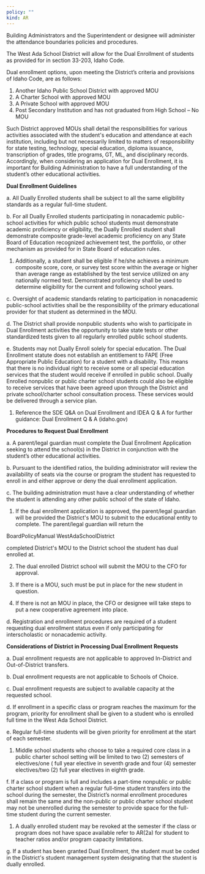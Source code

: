 ```yaml
---
policy: ""
kind: AR
---
```


Building Administrators and the Superintendent or designee will administer the attendance boundaries policies and
procedures.

The West Ada School District will allow for the Dual Enrollment of students as provided for in section 33-203, Idaho
Code.

Dual enrollment options, upon meeting the District’s criteria and provisions of Idaho Code, are as follows:


1. Another Idaho Public School District with approved MOU
2. A Charter School with approved MOU
3. A Private School with approved MOU
4. Post Secondary Institution and has not graduated from High School – No MOU

Such District approved MOUs shall detail the responsibilities for various activities associated with the student's
education and attendance at each institution, including but not necessarily limited to matters of responsibility for
state testing, technology, special education, diploma issuance, transcription of grades, title programs, GT, ML, and
disciplinary records. Accordingly, when considering an application for Dual Enrollment, it is important for Building
Administration to have a full understanding of the student’s other educational activities.

**Dual Enrollment Guidelines**


a. All Dually Enrolled students shall be subject to all the same eligibility standards as a regular full-time student.


b. For all Dually Enrolled students participating in nonacademic public-school activities for which public school
students must demonstrate academic proficiency or eligibility, the Dually Enrolled student shall demonstrate
composite grade-level academic proficiency on any State Board of Education recognized achievement test, the
portfolio, or other mechanism as provided for in State Board of education rules.
1. Additionally, a student shall be eligible if he/she achieves a minimum composite score, core, or survey
test score within the average or higher than average range as established by the test service utilized on
any nationally normed test. Demonstrated proficiency shall be used to determine eligibility for the
current and following school years.


c. Oversight of academic standards relating to participation in nonacademic public-school activities shall be the
responsibility of the primary educational provider for that student as determined in the MOU.


d. The District shall provide nonpublic students who wish to participate in Dual Enrollment activities the
opportunity to take state tests or other standardized tests given to all regularly enrolled public school students.


e. Students may not Dually Enroll solely for special education. The Dual Enrollment statute does not establish an
entitlement to FAPE (Free Appropriate Public Education) for a student with a disability. This means that there
is no individual right to receive some or all special education services that the student would receive if enrolled
in public school. Dually Enrolled nonpublic or public charter school students could also be eligible to receive
services that have been agreed upon through the District and private school/charter school consultation
process. These services would be delivered through a service plan.
1. Reference the SDE Q&A on Dual Enrollment and IDEA Q & A for further guidance: Dual Enrollment Q &
A (idaho.gov)

**Procedures to Request Dual Enrollment**


a. A parent/legal guardian must complete the Dual Enrollment Application seeking to attend the school(s) in the
District in conjunction with the student’s other educational activities.


b. Pursuant to the identified ratios, the building administrator will review the availability of seats via the course or
program the student has requested to enroll in and either approve or deny the dual enrollment application.


c. The building administration must have a clear understanding of whether the student is attending any other
public school of the state of Idaho.
1. If the dual enrollment application is approved, the parent/legal guardian will be provided the District's
MOU to submit to the educational entity to complete. The parent/legal guardian will return the


BoardPolicyManual
WestAdaSchoolDistrict



completed District's MOU to the District school the student has dual enrolled at.


2. The dual enrolled District school will submit the MOU to the CFO for approval.


3. If there is a MOU, such must be put in place for the new student in question.


4. If there is not an MOU in place, the CFO or designee will take steps to put a new cooperative agreement
into place.


d. Registration and enrollment procedures are required of a student requesting dual enrollment status even if
only participating for interscholastic or nonacademic activity.

**Considerations of District in Processing Dual Enrollment Requests**


a. Dual enrollment requests are not applicable to approved In-District and Out-of-District transfers.


b. Dual enrollment requests are not applicable to Schools of Choice.


c. Dual enrollment requests are subject to available capacity at the requested school.


d. If enrollment in a specific class or program reaches the maximum for the program, priority for enrollment shall
be given to a student who is enrolled full time in the West Ada School District.


e. Regular full-time students will be given priority for enrollment at the start of each semester.
1. Middle school students who choose to take a required core class in a public charter school setting will be
limited to two (2) semesters of electives/one ( full year elective in seventh grade and four (4) semester
electives/two (2) full year electives in eighth grade.


f. If a class or program is full and includes a part-time nonpublic or public charter school student when a regular
full-time student transfers into the school during the semester, the District’s normal enrollment procedures
shall remain the same and the non-public or public charter school student may not be unenrolled during the
semester to provide space for the full-time student during the current semester.
1. A dually enrolled student may be revoked at the semester if the class or program does not have space
available refer to AR(2a) for student to teacher ratios and/or program capacity limitations.


g. If a student has been granted Dual Enrollment, the student must be coded in the District's student
management system designating that the student is dually enrolled.

